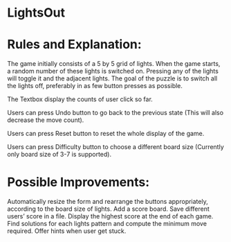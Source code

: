 # LightsOut

# Rules and Explanation:

The game initially consists of a 5 by 5 grid of lights. When the game starts, a random number of these lights is switched on. Pressing any of the lights will toggle it and the adjacent lights. The goal of the puzzle is to switch all the lights off, preferably in as few button presses as possible.

The Textbox display the counts of user click so far.

Users can press Undo button to go back to the previous state (This will also decrease the move count).

Users can press Reset button to reset the whole display of the game.

Users can press Difficulty button to choose a different board size (Currently only board size of 3-7 is supported).

# Possible Improvements:

Automatically resize the form and rearrange the buttons appropriately, according to the board size of lights.
Add a score board. Save different users’ score in a file. Display the highest score at the end of each game.
Find solutions for each lights pattern and compute the minimum move required. Offer hints when user get stuck.
